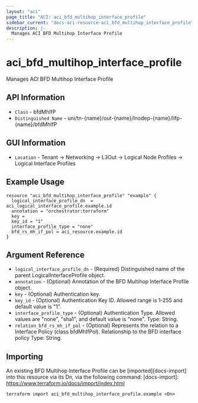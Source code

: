 ```yaml
---
layout: "aci"
page_title: "ACI: aci_bfd_multihop_interface_profile"
sidebar_current: "docs-aci-resource-aci_bfd_multihop_interface_profile"
description: |-
  Manages ACI BFD Multihop Interface Profile
---
```


# aci_bfd_multihop_interface_profile #

Manages ACI BFD Multihop Interface Profile

## API Information ##

* `Class` - bfdMhIfP
* `Distinguished Name` - uni/tn-{name}/out-{name}/lnodep-{name}/lifp-{name}/bfdMhIfP

## GUI Information ##

* `Location` -  Tenant -> Networking -> L3Out -> Logical Node Profiles -> Logical Interface Profiles 


## Example Usage ##

```hcl
resource "aci_bfd_multihop_interface_profile" "example" {
  logical_interface_profile_dn  = aci_logical_interface_profile.example.id
  annotation = "orchestrator:terraform"
  key = 
  key_id = "1"
  interface_profile_type = "none"
  bfd_rs_mh_if_pol = aci_resource.example.id
}
```

## Argument Reference ##

* `logical_interface_profile_dn` - (Required) Distinguished name of the parent LogicalInterfaceProfile object.
* `annotation` - (Optional) Annotation of the BFD Multihop Interface Profile object.
* `key` - (Optional) Authentication key.
* `key_id` - (Optional) Authentication Key ID. Allowed range is 1-255 and default value is "1".
* `interface_profile_type` - (Optional) Authentication Type. Allowed values are "none", "sha1", and default value is "none". Type: String.
* `relation_bfd_rs_mh_if_pol` - (Optional) Represents the relation to a Interface Policy (class bfdMhIfPol). Relationship to the BFD interface policy Type: String.



## Importing ##

An existing BFD Multihop Interface Profile can be [imported][docs-import] into this resource via its Dn, via the following command:
[docs-import]: https://www.terraform.io/docs/import/index.html


```
terraform import aci_bfd_multihop_interface_profile.example <Dn>
```